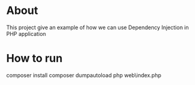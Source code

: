 # About
This project give an example of how we can use Dependency Injection in PHP application

# How to run
composer install
composer dumpautoload
php web\index.php
